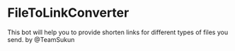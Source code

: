 # FileToLinkConverter
This bot will help you to provide shorten links for different types of files you send. by @TeamSukun
